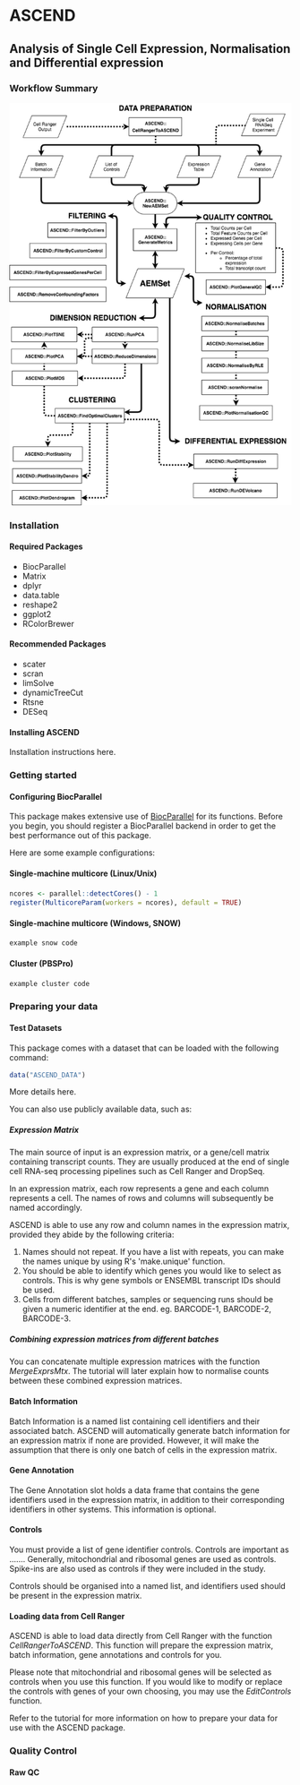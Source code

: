 # ASCEND
## Analysis of Single Cell Expression, Normalisation and Differential expression
### Workflow Summary
![Quality control and analytical workflow with the ASCEND package](ASCEND_workflow.png)

### Installation
#### Required Packages
- BiocParallel
- Matrix
- dplyr
- data.table
- reshape2
- ggplot2
- RColorBrewer

#### Recommended Packages
- scater
- scran
- limSolve
- dynamicTreeCut
- Rtsne
- DESeq

#### Installing ASCEND
Installation instructions here.

### Getting started
#### Configuring BiocParallel
This package makes extensive use of [BiocParallel](0) for its functions. Before you begin, you should register a BiocParallel backend in order to get the best performance out of this package.

Here are some example configurations:

#### Single-machine multicore (Linux/Unix)
```R
ncores <- parallel::detectCores() - 1
register(MulticoreParam(workers = ncores), default = TRUE)
```

#### Single-machine multicore (Windows, SNOW)
```R
example snow code
```

#### Cluster (PBSPro)
```R
example cluster code
```

### Preparing your data
#### Test Datasets
This package comes with a dataset that can be loaded with the following command:

```R
data("ASCEND_DATA")
```

More details here.

You can also use publicly available data, such as:

##### Expression Matrix
The main source of input is an expression matrix, or a gene/cell matrix containing transcript counts. They are usually produced at the end of single cell RNA-seq processing pipelines such as Cell Ranger and DropSeq.

In an expression matrix, each row represents a gene and each column represents a cell. The names of rows and columns will subsequently be named accordingly.

ASCEND is able to use any row and column names in the expression matrix, provided they abide by the following criteria:

1. Names should not repeat. If you have a list with repeats, you can make the names unique by using R's 'make.unique' function.
2. You should be able to identify which genes you would like to select as controls. This is why gene symbols or ENSEMBL transcript IDs should be used.
3. Cells from different batches, samples or sequencing runs should be given a numeric identifier at the end. eg. BARCODE-1, BARCODE-2, BARCODE-3.

##### Combining expression matrices from different batches
You can concatenate multiple expression matrices with the function *MergeExprsMtx*. The tutorial will later explain how to normalise counts between these combined expression matrices.

#### Batch Information
Batch Information is a named list containing cell identifiers and their associated batch. ASCEND will automatically generate batch information for an expression matrix if none are provided. However, it will make the assumption that there is only one batch of cells in the expression matrix.

#### Gene Annotation
The Gene Annotation slot holds a data frame that contains the gene identifiers used in the expression matrix, in addition to their corresponding identifiers in other systems. This information is optional.

#### Controls
You must provide a list of gene identifier controls. Controls are important as ....... Generally, mitochondrial and ribosomal genes are used as controls. Spike-ins are also used as controls if they were included in the study.

Controls should be organised into a named list, and identifiers used should be present in the expression matrix.

#### Loading data from Cell Ranger
ASCEND is able to load data directly from Cell Ranger with the function *CellRangerToASCEND*. This function will prepare the expression matrix, batch information, gene annotations and controls for you.

Please note that mitochondrial and ribosomal genes will be selected as controls when you use this function. If you would like to modify or replace the controls with genes of your own choosing, you may use the *EditControls* function.

Refer to the tutorial for more information on how to prepare your data for use with the ASCEND package.

### Quality Control
#### Raw QC



[0]: http://bioconductor.org/packages/release/bioc/html/BiocParallel.html
